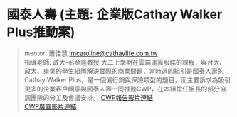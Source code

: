 # 國泰人壽 (主題: 企業版Cathay Walker Plus推動案) 
> mentor: 蕭佳慧 imcaroline@cathaylife.com.tw  
> 指導老師: 政大-彭金隆教授 
大二上學期在雲端運算服務的課程，與台大、政大、東吳的學生組隊解決實際的商業問題，當時選的組別是國泰人壽的Cathay Walker Plus，是一個偏行銷與保險類型的題目，而主要訴求為吸引更多的企業客戶願意與國泰人壽一同推動CWP，在本組擔任組長的部分協調團隊的分工及會議安排。
> [CWP報告影片連結](https://youtu.be/xIL_zhQeV3Q)  
> [CWP廣宣影片連結](https://youtu.be/fhxmvX00ZhA) 




